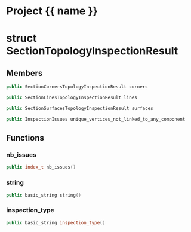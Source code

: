 <script setup>
import {useRoute} from 'vitepress'
const {path} = useRoute()
const tokens = path.split('/')
const words = tokens[2].split('-');
for (let i = 0; i < words.length; i++) {
    words[i] = words[i].charAt(0).toUpperCase() + words[i].slice(1);
    words[i] = words[i].replace('geode', 'Geode')
}
const name = words.join('-');
</script>
# Project {{ name }}

# struct SectionTopologyInspectionResult


## Members

```cpp
public SectionCornersTopologyInspectionResult corners

```

```cpp
public SectionLinesTopologyInspectionResult lines

```

```cpp
public SectionSurfacesTopologyInspectionResult surfaces

```

```cpp
public InspectionIssues unique_vertices_not_linked_to_any_component

```



## Functions

### nb_issues

```cpp
public index_t nb_issues()
```


### string

```cpp
public basic_string string()
```


### inspection_type

```cpp
public basic_string inspection_type()
```




